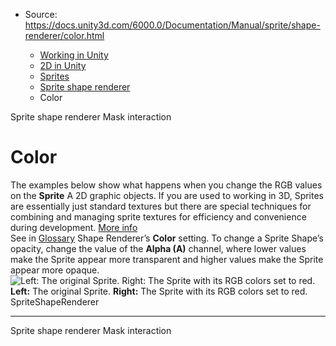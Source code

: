 * Source: https://docs.unity3d.com/6000.0/Documentation/Manual/sprite/shape-renderer/color.html

  * [Working in Unity](https://docs.unity3d.com/6000.0/Documentation/Manual/working-in-unity.html)
  * [2D in Unity](https://docs.unity3d.com/6000.0/Documentation/Manual/Unity2D.html)
  * [Sprites](https://docs.unity3d.com/6000.0/Documentation/Manual/sprite/sprite-landing.html)
  * [Sprite shape renderer](https://docs.unity3d.com/6000.0/Documentation/Manual/sprite/shape-renderer/shape-renderer-landing.html)
  * Color


[](https://docs.unity3d.com/6000.0/Documentation/Manual/sprite/shape-renderer/shape-renderer-landing.html)
Sprite shape renderer
[](https://docs.unity3d.com/6000.0/Documentation/Manual/sprite/shape-renderer/mask-interaction.html)
Mask interaction
# Color
The examples below show what happens when you change the RGB values on the **Sprite** A 2D graphic objects. If you are used to working in 3D, Sprites are essentially just standard textures but there are special techniques for combining and managing sprite textures for efficiency and convenience during development. [More info](https://docs.unity3d.com/6000.0/Documentation/Manual/sprite/sprite-landing.html)  
See in [Glossary](https://docs.unity3d.com/6000.0/Documentation/Manual/Glossary.html#Sprite) Shape Renderer’s **Color** setting. To change a Sprite Shape’s opacity, change the value of the **Alpha (A)** channel, where lower values make the Sprite appear more transparent and higher values make the Sprite appear more opaque.
![Left: The original Sprite. Right: The Sprite with its RGB colors set to red.](https://docs.unity3d.com/6000.0/Documentation/uploads/Main/RGBSprites.png) **Left:** The original Sprite. **Right:** The Sprite with its RGB colors set to red.
SpriteShapeRenderer
* * *
[](https://docs.unity3d.com/6000.0/Documentation/Manual/sprite/shape-renderer/shape-renderer-landing.html)
Sprite shape renderer
[](https://docs.unity3d.com/6000.0/Documentation/Manual/sprite/shape-renderer/mask-interaction.html)
Mask interaction
